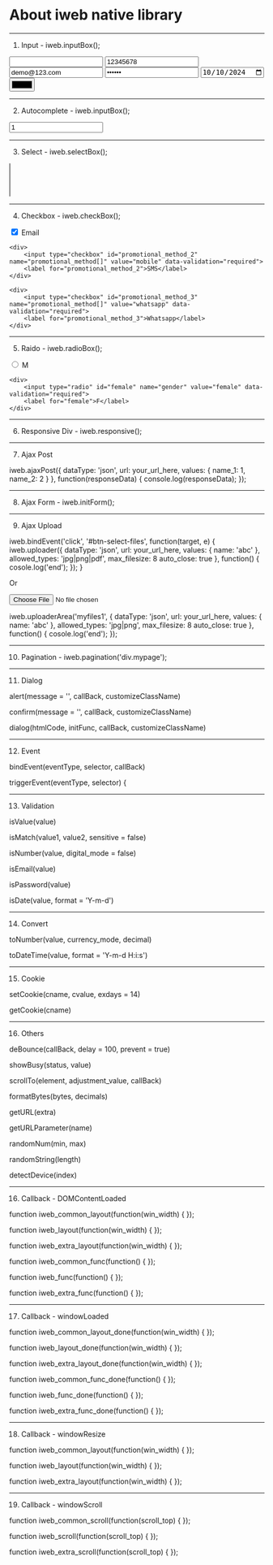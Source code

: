 # About iweb native library

<link href="dist/icon/css/font-awesome.min.css" rel="stylesheet" type="text/css"/>
<link href="dist/iweb.native.css" rel="stylesheet" type="text/css"/>
<script src="dist/iweb.native.js" type="text/javascript"></script>
<script>const iweb = (new iwebApp()); iweb.init();</script>

--------------------------------------------------------------------------------

1. Input - iweb.inputBox();

<input type="text" name="name" data-validation="required" value="">

<input type="tel" name="telephone" data-validation="required|number" value="12345678">

<input type="text" name="email" data-validation="required|email" value="demo@123.com">

<input type="password" name="password" data-validation="required|password" value="Abc123">

<input type="date" name="start_date" data-validation="required|date" value="2024-10-10">

<input type="color" name="mycolor" data-validation="required" value="#000000">

--------------------------------------------------------------------------------

2. Autocomplete - iweb.inputBox();

<input type="text" class="fill-id" name="member_id" value="1" 
    data-validation="required"
    data-autocomplete="1"
    data-default="chan tai man"
    data-url="your_url_here"
    data-param1="type:1"
    data-sfunc="select_autoc"
    data-rfunc="remove_autoc">

--------------------------------------------------------------------------------

3. Select - iweb.selectBox();

<select name="professionals[]" data-validation="required" data-virtual="1" data-filter="1" multiple></select>

--------------------------------------------------------------------------------

4. Checkbox - iweb.checkBox();

<div class="iweb-checkbox-set">
    <div>
        <input type="checkbox" id="promotional_method_1" name="promotional_method[]" value="email" data-validation="required" checked>
        <label for="promotional_method_1">Email</label>
    </div>
    
    <div>
        <input type="checkbox" id="promotional_method_2" name="promotional_method[]" value="mobile" data-validation="required">
        <label for="promotional_method_2">SMS</label>
    </div>

    <div>
        <input type="checkbox" id="promotional_method_3" name="promotional_method[]" value="whatsapp" data-validation="required">
        <label for="promotional_method_3">Whatsapp</label>
    </div>
</div>

--------------------------------------------------------------------------------

5. Raido - iweb.radioBox();

<div class="iweb-radio-set">
    <div>
        <input type="radio" id="male" name="gender" value="male" data-validation="required">
        <label for="male">M</label>
    </div>

    <div>
        <input type="radio" id="female" name="gender" value="female" data-validation="required">
        <label for="female">F</label>
    </div>
</div>

--------------------------------------------------------------------------------

6. Responsive Div - iweb.responsive();

<div class="iweb-responsive" data-width="1280" data-height="712"></div>

--------------------------------------------------------------------------------

7. Ajax Post

iweb.ajaxPost({
    dataType: 'json',
    url: your_url_here,
    values: {
        name_1: 1,
        name_2: 2
    }
}, function(responseData) {
    console.log(responseData);
});

--------------------------------------------------------------------------------

8. Ajax Form - iweb.initForm();

<form data-ajax="1"></form>

--------------------------------------------------------------------------------

9. Ajax Upload

iweb.bindEvent('click', '#btn-select-files', function(target, e) {
    iweb.uploader({
        dataType: 'json',
        url: your_url_here,
        values: {
            name: 'abc'
        },
        allowed_types: 'jpg|png|pdf',
        max_filesize: 8
        auto_close: true
    }, function() {
        cosole.log('end');
    });
}

Or

<div><input type="file" id="myfiles1"></div>

iweb.uploaderArea('myfiles1', {
    dataType: 'json',
    url: your_url_here,
    values: {
        name: 'abc'
    },
    allowed_types: 'jpg|png',
    max_filesize: 8
    auto_close: true
}, function() {
    cosole.log('end');
});

--------------------------------------------------------------------------------

10. Pagination - iweb.pagination('div.mypage');

<div class="mypage" data-totalpage="10"></div>

--------------------------------------------------------------------------------

11. Dialog

alert(message = '', callBack, customizeClassName)

confirm(message = '', callBack, customizeClassName)

dialog(htmlCode, initFunc, callBack, customizeClassName)

--------------------------------------------------------------------------------

12. Event

bindEvent(eventType, selector, callBack)

triggerEvent(eventType, selector) {

--------------------------------------------------------------------------------

13. Validation

isValue(value)

isMatch(value1, value2, sensitive = false)

isNumber(value, digital_mode = false)

isEmail(value)

isPassword(value)

isDate(value, format = 'Y-m-d')

--------------------------------------------------------------------------------

14. Convert

toNumber(value, currency_mode, decimal)

toDateTime(value, format = 'Y-m-d H:i:s')

--------------------------------------------------------------------------------

15. Cookie

setCookie(cname, cvalue, exdays = 14)

getCookie(cname)

--------------------------------------------------------------------------------

16. Others

deBounce(callBack, delay = 100, prevent = true)

showBusy(status, value)

scrollTo(element, adjustment_value, callBack)

formatBytes(bytes, decimals)

getURL(extra)

getURLParameter(name)

randomNum(min, max)

randomString(length)

detectDevice(index)

--------------------------------------------------------------------------------

16. Callback - DOMContentLoaded

function iweb_common_layout(function(win_width) { });

function iweb_layout(function(win_width) { });

function iweb_extra_layout(function(win_width) { });


function iweb_common_func(function() { });

function iweb_func(function() { });

function iweb_extra_func(function() { });

--------------------------------------------------------------------------------

17. Callback - windowLoaded

function iweb_common_layout_done(function(win_width) { });

function iweb_layout_done(function(win_width) { });

function iweb_extra_layout_done(function(win_width) { });


function iweb_common_func_done(function() { });

function iweb_func_done(function() { });

function iweb_extra_func_done(function() { });

--------------------------------------------------------------------------------

18. Callback - windowResize

function iweb_common_layout(function(win_width) { });

function iweb_layout(function(win_width) { });

function iweb_extra_layout(function(win_width) { });

--------------------------------------------------------------------------------

19. Callback - windowScroll

function iweb_common_scroll(function(scroll_top) { });

function iweb_scroll(function(scroll_top) { });

function iweb_extra_scroll(function(scroll_top) { });
